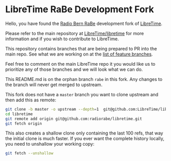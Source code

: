 # LibreTime RaBe Development Fork

Hello, you have found the [Radio Bern RaBe](http://rabe.ch) development fork of [LibreTime](http://libretime.org).

Please refer to the main repository at [LibreTime/libretime](https://github.com/LibreTime/libretime) for more
information and if you wish to contribute to LibreTime.

This repository contains branches that are being prepared to PR into the main repo. See what we are working on
at the [list of feature branches](https://github.com/radiorabe/libretime/branches/all?utf8=%E2%9C%93&query=feature).

Feel free to comment on the main LibreTime repo it you would like us to prioritize any of those branches and
we will look what we can do.

This README.md is on the orphan branch `rabe` in this fork. Any changes to the branch will never get merged to upstream.

This fork does not have a `master` branch you want to clone upstream and then add this as remote:

```bash
git clone -b master -o upstream --depth=1  git@github.com:LibreTime/libretime.git
cd libretime
git remote add origin git@github.com:radiorabe/libretime.git
git fetch origin
```

This also creates a shallow clone only containing the last 100 refs, that way the initial clone is much faster. If you ever want the complete history locally, you need to unshallow your working copy:

```bash
git fetch --unshallow
```
